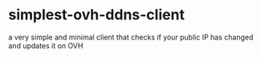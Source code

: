 # simplest-ovh-ddns-client
a very simple and minimal client that checks if your public IP has changed and updates it on OVH
